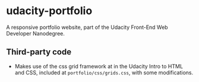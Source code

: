 # udacity-portfolio
A responsive portfolio website, part of the Udacity Front-End Web Developer Nanodegree. 

## Third-party code
- Makes use of the css grid framework at in the Udacity Intro to HTML and CSS, included at `portfolio/css/grids.css`, with some modifications.